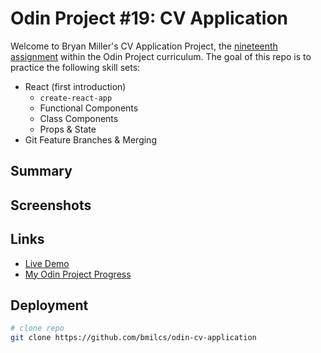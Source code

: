 # Odin Project #19: CV Application

Welcome to Bryan Miller's CV Application Project, the [nineteenth assignment](https://www.theodinproject.com/lessons/node-path-javascript-cv-application) within the Odin Project curriculum. The goal of this repo is to practice the following skill sets:

- React (first introduction)
  - `create-react-app`
  - Functional Components
  - Class Components
  - Props & State
- Git Feature Branches & Merging

## Summary

## Screenshots

## Links

- [Live Demo](https://bmilcs.github.io/odin-cv-application/)
- [My Odin Project Progress](https://github.com/bmilcs/odin-project)

## Deployment

```sh
# clone repo
git clone https://github.com/bmilcs/odin-cv-application
```
